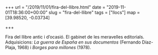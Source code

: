 +++
url = "/2019/11/01/fira-del-llibre.html"
date = "2019-11-01T18:36:00+00:00"
slug = "fira-del-llibre"
tags = ["llocs"]
map = [39.98520, -0.03734]

+++

Fira del llibre antic i d’ocasió. El gabinet de les meravelles editorials. Adquisicions: *La guerra de España en sus documentos* (Fernando Díaz-Plaja, 1968) i *Borges para millones* (1978).
